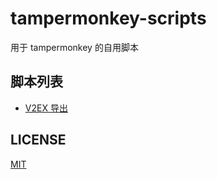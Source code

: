 # tampermonkey-scripts

用于 tampermonkey 的自用脚本

## 脚本列表

- [V2EX 导出](scripts/export_v2ex_thread.js)

## LICENSE

[MIT](LICENSE)
